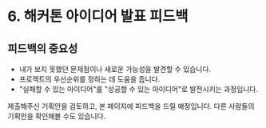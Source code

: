 
# 6. 해커톤 아이디어 발표 피드백


## 피드백의 중요성
- 내가 보지 못했던 문제점이나 새로운 가능성을 발견할 수 있습니다.
- 프로젝트의 우선순위를 정하는 데 도움을 줍니다.
- "실패할 수 있는 아이디어"를 "성공할 수 있는 아이디어"로 발전시키는 과정입니다.

제출해주신 기획안을 검토하고, 본 페이지에 피드백을 드릴 예정입니다. 다른 사람들의 기획안을 확인해볼 수도 있습니다.
